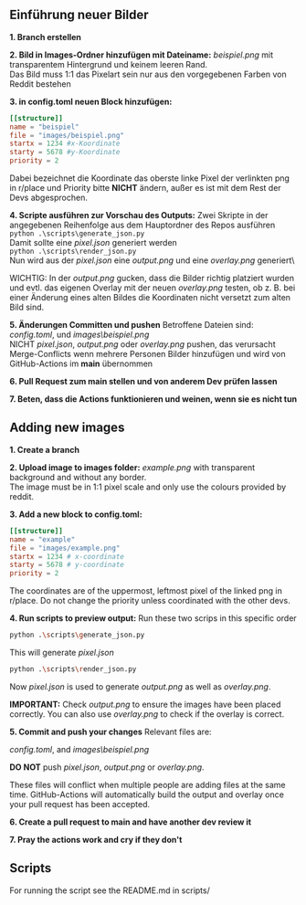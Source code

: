 ## Einführung neuer Bilder
**1. Branch erstellen**


**2. Bild in Images-Ordner hinzufügen mit Dateiname:** 
_beispiel.png_ mit transparentem Hintergrund und keinem leeren Rand.\
Das Bild muss 1:1 das Pixelart sein nur aus den vorgegebenen Farben von Reddit bestehen


**3. in config.toml neuen Block hinzufügen:** 
```toml
[[structure]]
name = "beispiel"
file = "images/beispiel.png"
startx = 1234 #x-Koordinate
starty = 5678 #y-Koordinate
priority = 2
```
Dabei bezeichnet die Koordinate das oberste linke Pixel der verlinkten png in r/place
und Priority bitte **NICHT** ändern, außer es ist mit dem Rest der Devs abgesprochen.

**4. Scripte ausführen zur Vorschau des Outputs:**
Zwei Skripte in der angegebenen Reihenfolge aus dem Hauptordner des Repos ausführen\
`python .\scripts\generate_json.py`\
Damit sollte eine _pixel.json_ generiert werden\
`python .\scripts\render_json.py`\
Nun wird aus der _pixel.json_ eine _output.png_ und eine _overlay.png_ generiert\

WICHTIG: In der _output.png_ gucken, dass die Bilder richtig platziert wurden und evtl. das eigenen Overlay mit der neuen _overlay.png_ testen, ob z. B. bei einer Änderung eines alten Bildes die Koordinaten nicht versetzt zum alten Bild sind.

**5. Änderungen Committen und pushen** 
Betroffene Dateien sind:\
_config.toml_, und _images\beispiel.png_\
NICHT _pixel.json_, _output.png_ oder _overlay.png_ pushen, das verursacht Merge-Conflicts wenn mehrere Personen Bilder hinzufügen und wird von GitHub-Actions im **main** übernommen

**6. Pull Request zum main stellen und von anderem Dev prüfen lassen** 

**7. Beten, dass die Actions funktionieren und weinen, wenn sie es nicht tun**


## Adding new images
**1. Create a branch**


**2. Upload image to images folder:** 
_example.png_ with transparent background and without any border.\
The image must be in 1:1 pixel scale and only use the colours provided by reddit.


**3. Add a new block to config.toml:** 
```toml
[[structure]]
name = "example"
file = "images/example.png"
startx = 1234 # x-coordinate
starty = 5678 # y-coordinate
priority = 2
```
The coordinates are of the uppermost, leftmost pixel of the linked png in r/place.
Do not change the priority unless coordinated with the other devs.

**4. Run scripts to preview output:**
Run these two scrips in this specific order
```bash
python .\scripts\generate_json.py
```
This will generate _pixel.json_
```bash
python .\scripts\render_json.py
```
Now _pixel.json_ is used to generate _output.png_ as well as _overlay.png_.

**IMPORTANT:** Check _output.png_ to ensure the images have been placed correctly.
You can also use _overlay.png_ to check if the overlay is correct.


**5. Commit and push your changes** 
Relevant files are:

_config.toml_, and _images\beispiel.png_

**DO NOT** push _pixel.json_, _output.png_ or _overlay.png_.

These files will conflict when multiple people are adding files at the same time.
GitHub-Actions will automatically build the output and overlay once your pull request
has been accepted.

**6. Create a pull request to main and have another dev review it** 

**7. Pray the actions work and cry if they don't**

## Scripts

For running the script see the README.md in scripts/

